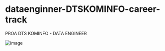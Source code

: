 # dataenginner-DTSKOMINFO-career-track
PROA DTS KOMINFO - DATA ENGINEER

![image](https://user-images.githubusercontent.com/38604611/158108791-d069fabc-c336-4388-8d01-a0ea0bbd0200.png)



